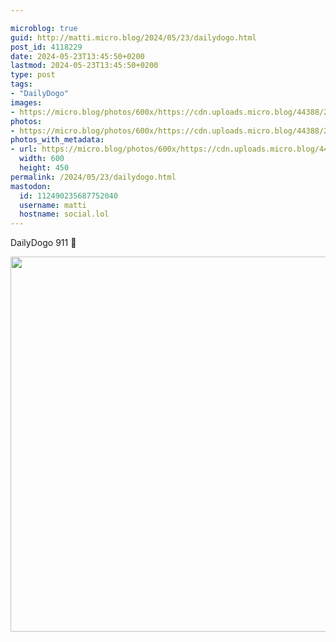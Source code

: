```yaml
---

microblog: true
guid: http://matti.micro.blog/2024/05/23/dailydogo.html
post_id: 4118229
date: 2024-05-23T13:45:50+0200
lastmod: 2024-05-23T13:45:50+0200
type: post
tags:
- "DailyDogo"
images:
- https://micro.blog/photos/600x/https://cdn.uploads.micro.blog/44388/2024/afabd0b7be88415ba792f65b61e8e1b9.jpg
photos:
- https://micro.blog/photos/600x/https://cdn.uploads.micro.blog/44388/2024/afabd0b7be88415ba792f65b61e8e1b9.jpg
photos_with_metadata:
- url: https://micro.blog/photos/600x/https://cdn.uploads.micro.blog/44388/2024/afabd0b7be88415ba792f65b61e8e1b9.jpg
  width: 600
  height: 450
permalink: /2024/05/23/dailydogo.html
mastodon:
  id: 112490235687752040
  username: matti
  hostname: social.lol
---
```

DailyDogo 911 🐶

<img src="/media/uploads/2024/afabd0b7be88415ba792f65b61e8e1b9.jpg" width="600" alt="" />
